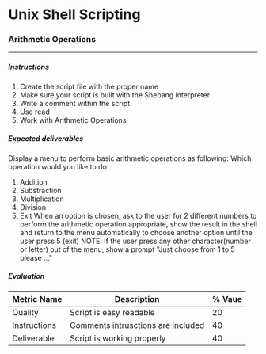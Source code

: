 # Unix Shell Scripting
### Arithmetic Operations
------------
##### Instructions
1.  Create the script file with the proper name
2.  Make sure your script is built with the Shebang interpreter
3.  Write a comment within the script
4.  Use read
5.  Work with Arithmetic Operations
##### Expected deliverables
Display a menu to perform basic arithmetic operations as following:
Which operation would you like to do:
1. Addition
2. Substraction
3. Multiplication
4. Division
5. Exit
When an option is chosen, ask to the user for 2 different numbers to perform the arithmetic operation appropriate, show the result in the shell  and return to the menu automatically to choose another option until the user press 5 (exit) NOTE: If the user press any other character(number or letter) out of the menu, show a prompt "Just choose from 1 to 5 please ..."
##### Evaluation
| Metric Name  | Description  | % Vaue  |
| ------------ | ------------ | ------------ |
|  Quality | Script is easy readable  |  20 |
|  Instructions | Comments intrusctions are included | 40 |
| Deliverable  | Script is working properly  |  40 |
